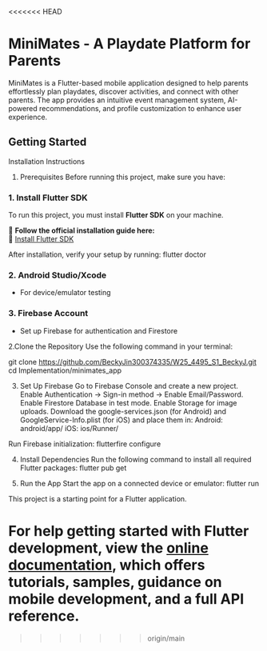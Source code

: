 <<<<<<< HEAD
# MiniMates - A Playdate Platform for Parents
MiniMates is a Flutter-based mobile application designed to help parents
effortlessly plan playdates, discover activities, and connect with other parents.
The app provides an intuitive event management system, AI-powered recommendations,
and profile customization to enhance user experience.

## Getting Started
Installation Instructions
1. Prerequisites
Before running this project, make sure you have:


### **1. Install Flutter SDK**
To run this project, you must install **Flutter SDK** on your machine.

📌 **Follow the official installation guide here:**  
🔗 [Install Flutter SDK](https://docs.flutter.dev/get-started/install)

After installation, verify your setup by running:
flutter doctor

### **2. Android Studio/Xcode**
 - For device/emulator testing
 
 ### **3. Firebase Account**
 - Set up Firebase for authentication and Firestore
 
 2.Clone the Repository
Use the following command in your terminal:
 
git clone https://github.com/BeckyJin300374335/W25_4495_S1_BeckyJ.git
cd Implementation/minimates_app

3. Set Up Firebase
Go to Firebase Console and create a new project.
Enable Authentication → Sign-in method → Enable Email/Password.
Enable Firestore Database in test mode.
Enable Storage for image uploads.
Download the google-services.json (for Android) and GoogleService-Info.plist (for iOS) and place them in:
Android: android/app/
iOS: ios/Runner/

Run Firebase initialization:
flutterfire configure

4. Install Dependencies
Run the following command to install all required Flutter packages:
flutter pub get

5. Run the App
Start the app on a connected device or emulator:
flutter run

This project is a starting point for a Flutter application.

For help getting started with Flutter development, view the
[online documentation](https://docs.flutter.dev/), which offers tutorials,
samples, guidance on mobile development, and a full API reference.
=======
>>>>>>> origin/main
